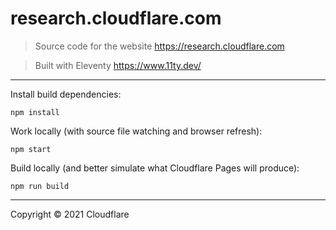 # research.cloudflare.com

> Source code for the website https://research.cloudflare.com

> Built with Eleventy https://www.11ty.dev/

---

Install build dependencies:
```
npm install
```

Work locally (with source file watching and browser refresh):
```
npm start
```

Build locally (and better simulate what Cloudflare Pages will produce):
```
npm run build
```

----
Copyright &copy; 2021 Cloudflare
